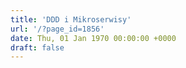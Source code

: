 ```yaml
---
title: 'DDD i Mikroserwisy'
url: '/?page_id=1856'
date: Thu, 01 Jan 1970 00:00:00 +0000
draft: false
---
```


